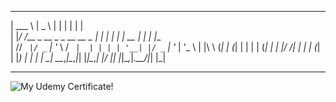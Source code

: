 

______                          ______      _       _     _     
| ___ \                         |  _  \    | |     | |   | |    
| |_/ /__ _  __ _ _ __   __ _   | | | |_ __| | __ _| |__ | |__  
|    // _` |/ _` | '_ \ / _` |  | | | | '__| |/ _` | '_ \| '_ \ 
| |\ \ (_| | (_| | | | | (_| |  | |/ /| |  | | (_| | |_) | | | |
\_| \_\__,_|\__,_|_| |_|\__,_|  |___/ |_|  |_|\__,_|_.__/|_| |_|
                                                                
                                                                


                                                                
 ----------------------------------------------------------------- 


![My Udemy Certificate!](https://udemy-certificate.s3.amazonaws.com/image/UC-1812ceee-a13b-482b-aaa4-a354c7dd60cb.jpg?v=1666083906000)
